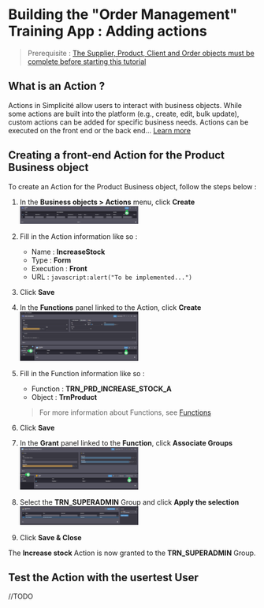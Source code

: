 # Building the "Order Management" Training App : Adding actions

> Prerequisite : [The Supplier, Product, Client and Order objects must be complete before starting this tutorial](/lesson/tutorial/expanding/addobjects)

## What is an Action ?

Actions in Simplicité allow users to interact with business objects. While some actions are built into the platform (e.g., create, edit, bulk update), custom actions can be added for specific business needs. Actions can be executed on the front end or the back end... [Learn more](/lesson/docs/platform/business-objects/actions)

## Creating a front-end Action for the Product Business object

To create an Action for the Product Business object, follow the steps below :
1. In the **Business objects > Actions** menu, click **Create**  
    <img src="create-action.png" alt="create" width="50%"/>
    
2. Fill in the Action information like so :
    - Name : **IncreaseStock**
    - Type : **Form**
    - Execution : **Front**
    - URL : `javascript:alert("To be implemented...")`
3. Click **Save**
4. In the **Functions** panel linked to the Action, click **Create**  
    <img src="create-function.png" alt="create" width="50%"/>
5. Fill in the Function information like so :
    - Function : **TRN_PRD_INCREASE_STOCK_A**
    - Object : **TrnProduct**  
    > For more information about Functions, see [Functions](/lesson/docs/platform/users-rights/function)
6. Click **Save**
7. In the **Grant** panel linked to the **Function**, click **Associate Groups**  
    <img src="create-grant.png" alt="create" width="50%"/>
8. Select the **TRN_SUPERADMIN** Group and click **Apply the selection**  
    <img src="select-group.png" alt="select-group" width="50%"/>
9. Click **Save & Close**

<div class="success">
    The <b>Increase stock</b> Action is now granted to the <b>TRN_SUPERADMIN</b> Group.
</div>


## Test the Action with the usertest User

//TODO
